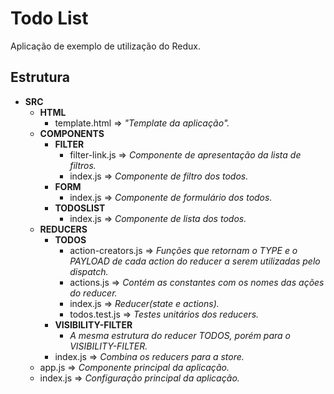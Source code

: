 # Todo List

Aplicação de exemplo de utilização do Redux.

## Estrutura

- **SRC**
  - **HTML**
    - template.html => _"Template da aplicação"._
  - **COMPONENTS**
    - **FILTER**
      - filter-link.js => _Componente de apresentação da lista de filtros._
      - index.js => _Componente de filtro dos todos._
    - **FORM**
      - index.js => _Componente de formulário dos todos._
    - **TODOSLIST**
      - index.js => _Componente de lista dos todos._
  - **REDUCERS**
    - **TODOS**
      - action-creators.js => _Funções que retornam o TYPE e o PAYLOAD de cada action do reducer a serem utilizadas pelo dispatch._
      - actions.js => _Contém as constantes com os nomes das ações do reducer._
      - index.js => _Reducer(state e actions)._
      - todos.test.js => _Testes unitários dos reducers._
    - **VISIBILITY-FILTER**
      - _A mesma estrutura do reducer TODOS, porém para o VISIBILITY-FILTER._
    - index.js => _Combina os reducers para a store._
  - app.js => _Componente principal da aplicação._
  - index.js => _Configuração principal da aplicação._
